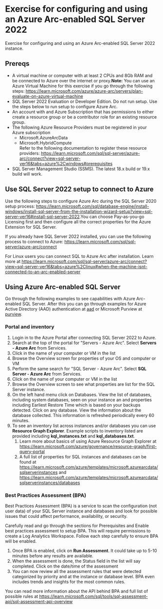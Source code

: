 # Exercise for configuring and using an Azure Arc-enabled SQL Server 2022

Exercise for configuring and using an Azure Arc-enabled SQL Server 2022 instance.

## Prereqs

- A virtual machine or computer with at least 2 CPUs and 8Gb RAM and be connected to Azure over the internet or proxy.**Note:** You can use an Azure Virtual Machine for this exercise if you go through the following steps: <https://learn.microsoft.com/azure/azure-arc/servers/plan-evaluate-on-azure-virtual-machine>
- SQL Server 2022 Evaluation or Developer Edition. Do not run setup. Use the steps below to run setup to configure Azure Arc.
- An account with and Azure Subscription that has permissions to either create a resource group or be a contributor role for an existing resource group.
- The following Azure Resource Providers must be registered in your Azure subscription
    - Microsoft.AzureArcData
    - Microsoft.HybridCompute<br>
Refer to the following documentation to register these resource providers: <https://learn.microsoft.com/sql/sql-server/azure-arc/connect?view=sql-server-ver16&tabs=azure%2Cwindows#prerequisites>
- SQL Server Management Studio (SSMS). The latest 18.x build or 19.x build will work.

## Use SQL Server 2022 setup to connect to Azure

Use the following steps to configure Azure Arc during the SQL Server 2020 setup process: <https://learn.microsoft.com/sql/database-engine/install-windows/install-sql-server-from-the-installation-wizard-setup?view=sql-server-ver16#install-sql-server-2022>.You can choose Pay-as-you-go Licensing first and then configure all the correct properties for the Azure Extension for SQL Server.

If you already have SQL Server 2022 installed, you can use the following process to connect to Azure: https://learn.microsoft.com/sql/sql-server/azure-arc/connect

For Linux users you can connect SQL to Azure Arc after installation. Learn more at <https://learn.microsoft.com/sql/sql-server/azure-arc/connect?view=sql-server-ver16&tabs=azure%2Clinux#when-the-machine-isnt-connected-to-an-arc-enabled-server>

## Using Azure Arc-enabled SQL Server

Go through the following examples to see capabilities with Azure Arc-enabled SQL Server. After this you can go through examples for Azure Active Directory (AAD) authentication at [aad](../aad/readme.md) or Microsoft Purview at [purview](../purview/readme.md).

### Portal and inventory

1. Login in to the Azure Portal after connecting SQL Server 2022 to Azure.
1. Search at the top of the portal for "Servers - Azure Arc". Select **Servers - Azure Arc** from Services.
1. Click in the name of your computer or VM in the list
1. Browse the Overview screen for properties of your OS and computer or VM
1. Perform the same search for "SQL Server - Azure Arc". Select **SQL Server - Azure Arc** from Services.
1. Click on the name of your computer or VM in the list
1. Browse the Overview screen to see what properties are list for the SQL Server instance.
1. On the left hand menu click on Databases. View the list of databases, including system databases, seen on your instance an and properties including Earliest Restore Time which is based on your backups detected. Click on any database. View the information about the database collected. This information is refreshed periodically every 60 minutes.
1. To see an inventory list across instances and/or databases you can use **Resource Graph Explorer**. Example scripts to inventory listed are provided including **kql_instances.txt** and **kql_databases.txt**. 
    1. Learn more about basics of using Azure Resource Graph Explorer at <https://learn.microsoft.com/azure/governance/resource-graph/first-query-portal>
    1. A full list of properties for SQL instances and databases can be found at <https://learn.microsoft.com/azure/templates/microsoft.azurearcdata/sqlserverinstances> and <https://learn.microsoft.com/azure/templates/microsoft.azurearcdata/sqlserverinstances/databases>

### Best Practices Assessment (BPA)

Best Practices Assessment (BPA) is a service to scan the configuration (not user data) of your SQL Server instance and databases and look for possible issues that could affect performance, availability, or security.

Carefully read and go through the sections for Prerequisites and Enable best practices assessment to setup BPA. This will require permissions to create a Log Analytics Workspace. Follow each step carefully to ensure BPA will be enabled.

1. Once BPA is enabled, click on **Run Assessment**. It could take up to 5-10 minutes before any results are available.
1. When the assessment is done, the Status field in the list will say completed. Click on the date/time of the assessment
1. You can now review all the assessment rules that were detected categorized by priority and at the instance or database level. BPA even includes trends and insights for the most common rules.

You can read more information about the API behind BPA and full list of possible rules at <https://learn.microsoft.com/sql/tools/sql-assessment-api/sql-assessment-api-overview>